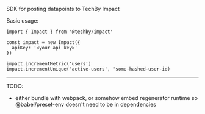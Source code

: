 SDK for posting datapoints to TechBy Impact

Basic usage:
```
import { Impact } from '@techby/impact'

const impact = new Impact({
  apiKey: '<your api key>'
})

impact.incrementMetric('users')
impact.incrementUnique('active-users', 'some-hashed-user-id)
```

---

TODO:
- either bundle with webpack, or somehow embed regenerator runtime so @babel/preset-env doesn't need to be in dependencies
